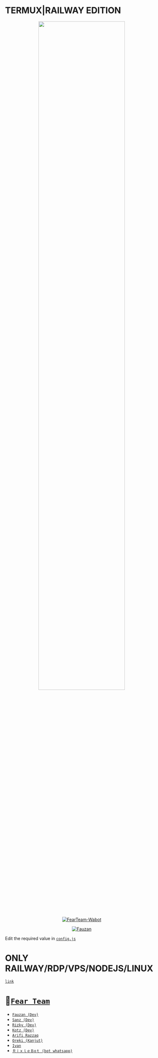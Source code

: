 
# TERMUX|RAILWAY EDITION

<p align="center">
	<img src="https://user-images.githubusercontent.com/77143046/138551494-7413ad80-158b-42b8-b301-a421d97d2326.jpg" width="75%" style="margin-left: auto;margin-right: auto;display: block;">
</p>
<p align="center">
<a href="#"><img title="FearTeam-Wabot" src="https://img.shields.io/badge/FearTeam-Wabot-red?colorA=%23ff0000&colorB=%23017e40&style=for-the-badge"></a>
</p>
<p align="center">
<a href="https://github.com/FznMyBOT"><img title="Fauzan" src="https://img.shields.io/badge/Author-Fauzan-red.svg?style=for-the-badge&logo=github"></a>
</p>
<p align="center">
</p>
</div>

 

Edit the required value in [`config.js`](https://github.com/FznMyBOT/FearTeam-Wabot/blob/main/config.js)


# ONLY RAILWAY/RDP/VPS/NODEJS/LINUX
[`link`](https://github.com/Rizxyu/Rixle-bot)

# 👥[`Fear Team`](https://chat.whatsapp.com/HCF35wzLasQ2xdUff29oqt)
* [`Fauzan (Dev)`](https://github.com/FzNMYBot)
* [`Sanz (Dev)`](https://github.com/sanzgantengz)
* [`Rizky (Dev)`](https://github.com/Rizxyu)
* [`Kotz (Dev)`](https://github.com/Kotzyy)
* [`Arifi Razzaq`](https://github.com/Arifirazzaq2001)
* [`Oreki (Kanjut)`](https://github.com/Oreki-san)
* [`Ivan`](https://github.com/ivan-MLN)
* [`ＲｉｘｌｅＢoｔ (bot whatsapp)`](https://wa.me/62823283033323)

